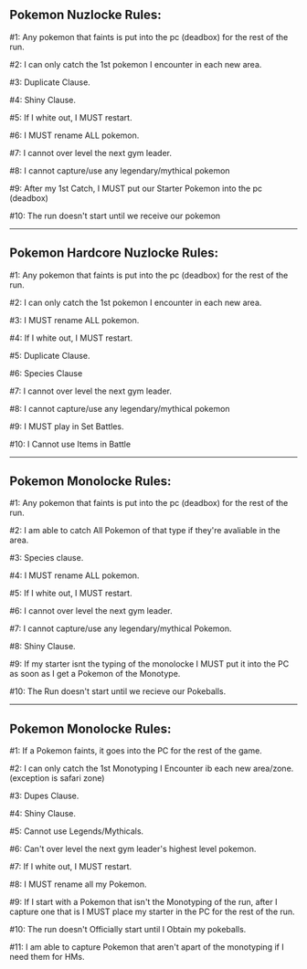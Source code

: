 Pokemon Nuzlocke Rules:
--------------------

#1: Any pokemon that faints is put into the pc
    (deadbox) for the rest of the run.

#2: I can only catch the 1st pokemon I encounter
    in each new area.

#3: Duplicate Clause.

#4: Shiny Clause.

#5: If I white out, I MUST restart.

#6: I MUST rename ALL pokemon.

#7: I cannot over level the next gym leader.

#8: I cannot capture/use any legendary/mythical
    pokemon

#9: After my 1st Catch, I MUST put our Starter
    Pokemon into the pc (deadbox)

#10: The run doesn't start until we receive 
     our pokemon
     
--------------------
Pokemon Hardcore Nuzlocke Rules:
--------------------

#1: Any pokemon that faints is put into the pc
    (deadbox) for the rest of the run.

#2: I can only catch the 1st pokemon I encounter
    in each new area.

#3: I MUST rename ALL pokemon.

#4: If I white out, I MUST restart.

#5: Duplicate Clause.

#6: Species Clause

#7: I cannot over level the next gym leader.

#8: I cannot capture/use any legendary/mythical
    pokemon

#9: I MUST play in Set Battles.

#10: I Cannot use Items in Battle

--------------------
Pokemon Monolocke Rules:
--------------------

#1: Any pokemon that faints is put into the pc
    (deadbox) for the rest of the run.

#2: I am able to catch All Pokemon of that type
if they're avaliable in the area.

#3: Species clause.

#4: I MUST rename ALL pokemon.

#5: If I white out, I MUST restart.

#6: I cannot over level the next gym leader.

#7: I cannot capture/use any legendary/mythical
Pokemon.

#8: Shiny Clause.

#9: If my starter isnt the typing of the monolocke
I MUST put it into the PC as soon as I get a 
Pokemon of the Monotype.

#10: The Run doesn't start until we recieve our
Pokeballs.

--------------------
Pokemon Monolocke Rules:
--------------------

#1: If a Pokemon faints, it goes into the PC for
the rest of the game.

#2: I can only catch the 1st Monotyping I 
Encounter ib each new area/zone.
(exception is safari zone)

#3: Dupes Clause.

#4: Shiny Clause.

#5: Cannot use Legends/Mythicals.

#6: Can't over level the next gym leader's 
highest level pokemon.

#7: If I white out, I MUST restart.

#8: I MUST rename all my Pokemon.

#9: If I start with a Pokemon that isn't the
Monotyping of the run, after I capture one
that is I MUST place my starter in the PC for
the rest of the run.

#10: The run doesn't Officially start until I
Obtain my pokeballs.

#11: I am able to capture Pokemon that aren't
apart of the monotyping if I need them for HMs.
